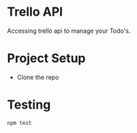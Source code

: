 # Trello API

Accessing trello api to manage your Todo's.

# Project Setup

- Clone the repo

# Testing

`npm test`
